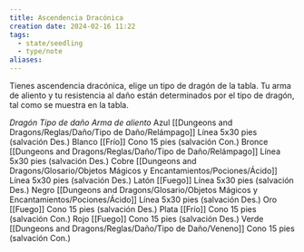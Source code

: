 ```yaml
---
title: Ascendencia Dracónica
creation date: 2024-02-16 11:22
tags:
  - state/seedling
  - type/note
aliases:
---
```


Tienes ascendencia dracónica, elige un tipo de dragón de la tabla. Tu arma de aliento y tu resistencia al daño están determinados por el tipo de dragón, tal como se muestra en la tabla.


*Dragón        Tipo de daño               Arma de aliento*
Azul             [[Dungeons and Dragons/Reglas/Daño/Tipo de Daño/Relámpago]]                   Línea 5x30 pies (salvación Des.)
Blanco         [[Frío]]                               Cono 15 pies (salvación Con.)
Bronce        [[Dungeons and Dragons/Reglas/Daño/Tipo de Daño/Relámpago]]                   Línea 5x30 pies (salvación Des.)
Cobre          [[Dungeons and Dragons/Glosario/Objetos Mágicos y Encantamientos/Pociones/Ácido]]                            Línea 5x30 pies (salvación Des.)
Latón           [[Fuego]]                           Línea 5x30 pies (salvación Des.)
Negro          [[Dungeons and Dragons/Glosario/Objetos Mágicos y Encantamientos/Pociones/Ácido]]                            Línea 5x30 pies (salvación Des.)
Oro              [[Fuego]]                           Cono 15 pies (salvación Des.)
Plata            [[Frío]]                               Cono 15 pies (salvación Con.)
Rojo             [[Fuego]]                           Cono 15 pies (salvación Des.)
Verde          [[Dungeons and Dragons/Reglas/Daño/Tipo de Daño/Veneno]]                         Cono 15 pies (salvación Con.)